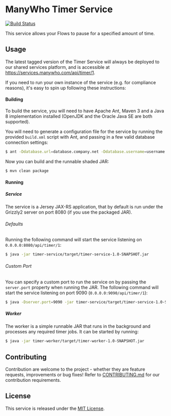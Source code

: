 ManyWho Timer Service
=====================

[![Build Status](https://travis-ci.org/manywho/service-timer.svg?branch=develop)](https://travis-ci.org/manywho/service-timer)

This service allows your Flows to pause for a specified amount of time.

## Usage

The latest tagged version of the Timer Service will always be deployed to our shared services platform, and is accessible at https://services.manywho.com/api/timer/1.

If you need to run your own instance of the service (e.g. for compliance reasons), it's easy to spin up following these instructions:

#### Building

To build the service, you will need to have Apache Ant, Maven 3 and a Java 8 implementation installed (OpenJDK and the Oracle Java SE are both supported).

You will need to generate a configuration file for the service by running the provided `build.xml` script with Ant, and passing in a few valid database connection settings:

```bash
$ ant -Ddatabase.url=database.company.net -Ddatabase.username=username -Ddatabase.password=password
```

Now you can build and the runnable shaded JAR:

```bash
$ mvn clean package
```

#### Running

##### Service

The service is a Jersey JAX-RS application, that by default is run under the Grizzly2 server on port 8080 (if you use 
the packaged JAR).

###### Defaults

Running the following command will start the service listening on `0.0.0.0:8080/api/timer/1`:

```bash
$ java -jar timer-service/target/timer-service-1.0-SNAPSHOT.jar
```

###### Custom Port

You can specify a custom port to run the service on by passing the `server.port` property when running the JAR. The
following command will start the service listening on port 9090 (`0.0.0.0:9090/api/timer/1`):

```bash
$ java -Dserver.port=9090 -jar timer-service/target/timer-service-1.0-SNAPSHOT.jar
```

##### Worker

The worker is a simple runnable JAR that runs in the background and processes any required timer jobs. It can be started by running:

```bash
$ java -jar timer-worker/target/timer-worker-1.0-SNAPSHOT.jar
```

## Contributing

Contribution are welcome to the project - whether they are feature requests, improvements or bug fixes! Refer to 
[CONTRIBUTING.md](CONTRIBUTING.md) for our contribution requirements.

## License

This service is released under the [MIT License](http://opensource.org/licenses/mit-license.php).
